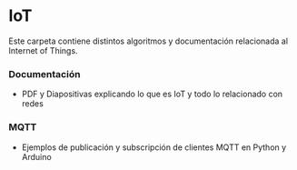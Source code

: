 # IoT
Este carpeta contiene distintos algoritmos y documentación relacionada al Internet of Things.

### Documentación
   * PDF y Diapositivas explicando lo que es IoT y todo lo relacionado con redes

### MQTT
   * Ejemplos de publicación y subscripción de clientes MQTT en Python y Arduino


   
